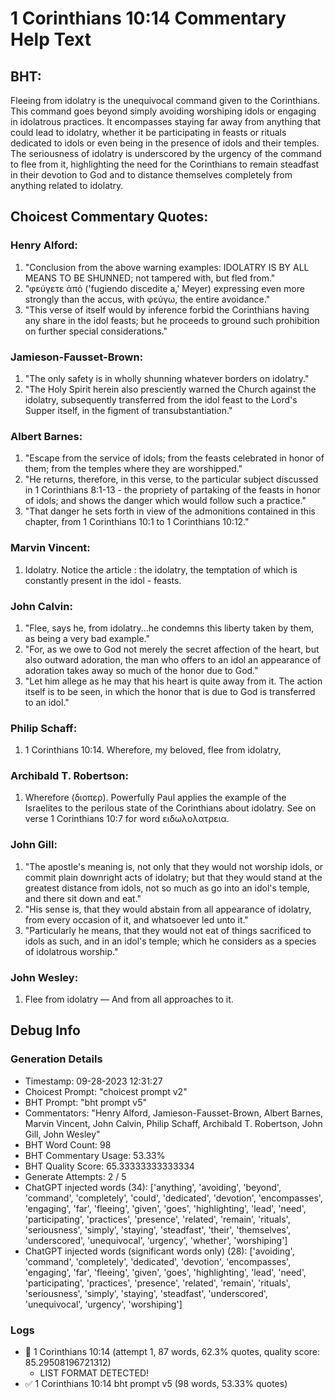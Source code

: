 # 1 Corinthians 10:14 Commentary Help Text

## BHT:
Fleeing from idolatry is the unequivocal command given to the Corinthians. This command goes beyond simply avoiding worshiping idols or engaging in idolatrous practices. It encompasses staying far away from anything that could lead to idolatry, whether it be participating in feasts or rituals dedicated to idols or even being in the presence of idols and their temples. The seriousness of idolatry is underscored by the urgency of the command to flee from it, highlighting the need for the Corinthians to remain steadfast in their devotion to God and to distance themselves completely from anything related to idolatry.

## Choicest Commentary Quotes:
### Henry Alford:
1. "Conclusion from the above warning examples: IDOLATRY IS BY ALL MEANS TO BE SHUNNED; not tampered with, but fled from."
2. "φεύγετε ἀπό ('fugiendo discedite a,' Meyer) expressing even more strongly than the accus, with φεύγω, the entire avoidance."
3. "This verse of itself would by inference forbid the Corinthians having any share in the idol feasts; but he proceeds to ground such prohibition on further special considerations."

### Jamieson-Fausset-Brown:
1. "The only safety is in wholly shunning whatever borders on idolatry."
2. "The Holy Spirit herein also presciently warned the Church against the idolatry, subsequently transferred from the idol feast to the Lord's Supper itself, in the figment of transubstantiation."

### Albert Barnes:
1. "Escape from the service of idols; from the feasts celebrated in honor of them; from the temples where they are worshipped."
2. "He returns, therefore, in this verse, to the particular subject discussed in 1 Corinthians 8:1-13 - the propriety of partaking of the feasts in honor of idols; and shows the danger which would follow such a practice."
3. "That danger he sets forth in view of the admonitions contained in this chapter, from 1 Corinthians 10:1 to 1 Corinthians 10:12."

### Marvin Vincent:
1. Idolatry. Notice the article : the idolatry, the temptation of which is constantly present in the idol - feasts.

### John Calvin:
1. "Flee, says he, from idolatry...he condemns this liberty taken by them, as being a very bad example." 
2. "For, as we owe to God not merely the secret affection of the heart, but also outward adoration, the man who offers to an idol an appearance of adoration takes away so much of the honor due to God."
3. "Let him allege as he may that his heart is quite away from it. The action itself is to be seen, in which the honor that is due to God is transferred to an idol."

### Philip Schaff:
1. 1 Corinthians 10:14.  Wherefore, my  beloved, flee from idolatry,
	

### Archibald T. Robertson:
1.  Wherefore  (διοπερ). Powerfully Paul applies the example of the Israelites to the perilous state of the Corinthians about idolatry. See on verse 1 Corinthians 10:7 for word ειδωλολατρεια. 

### John Gill:
1. "The apostle's meaning is, not only that they would not worship idols, or commit plain downright acts of idolatry; but that they would stand at the greatest distance from idols, not so much as go into an idol's temple, and there sit down and eat."
2. "His sense is, that they would abstain from all appearance of idolatry, from every occasion of it, and whatsoever led unto it."
3. "Particularly he means, that they would not eat of things sacrificed to idols as such, and in an idol's temple; which he considers as a species of idolatrous worship."

### John Wesley:
1. Flee from idolatry — And from all approaches to it.


## Debug Info
### Generation Details
- Timestamp: 09-28-2023 12:31:27
- Choicest Prompt: "choicest prompt v2"
- BHT Prompt: "bht prompt v5"
- Commentators: "Henry Alford, Jamieson-Fausset-Brown, Albert Barnes, Marvin Vincent, John Calvin, Philip Schaff, Archibald T. Robertson, John Gill, John Wesley"
- BHT Word Count: 98
- BHT Commentary Usage: 53.33%
- BHT Quality Score: 65.33333333333334
- Generate Attempts: 2 / 5
- ChatGPT injected words (34):
	['anything', 'avoiding', 'beyond', 'command', 'completely', 'could', 'dedicated', 'devotion', 'encompasses', 'engaging', 'far', 'fleeing', 'given', 'goes', 'highlighting', 'lead', 'need', 'participating', 'practices', 'presence', 'related', 'remain', 'rituals', 'seriousness', 'simply', 'staying', 'steadfast', 'their', 'themselves', 'underscored', 'unequivocal', 'urgency', 'whether', 'worshiping']
- ChatGPT injected words (significant words only) (28):
	['avoiding', 'command', 'completely', 'dedicated', 'devotion', 'encompasses', 'engaging', 'far', 'fleeing', 'given', 'goes', 'highlighting', 'lead', 'need', 'participating', 'practices', 'presence', 'related', 'remain', 'rituals', 'seriousness', 'simply', 'staying', 'steadfast', 'underscored', 'unequivocal', 'urgency', 'worshiping']

### Logs
- 🔄 1 Corinthians 10:14 (attempt 1, 87 words, 62.3% quotes, quality score: 85.29508196721312) 
	- LIST FORMAT DETECTED!
- ✅ 1 Corinthians 10:14 bht prompt v5 (98 words, 53.33% quotes)